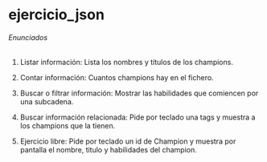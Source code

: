 # ejercicio_json

###### Enunciados

1. Listar información: Lista los nombres y títulos de los champions.

2. Contar información: Cuantos champions hay en el fichero.

3. Buscar o filtrar información: Mostrar las habilidades que comiencen por una subcadena.

4. Buscar información relacionada: Pide por teclado una tags y muestra a los champions que la tienen.

5. Ejercicio libre: Pide por teclado un id de Champion y muestra por pantalla el nombre, titulo y habilidades del champion.